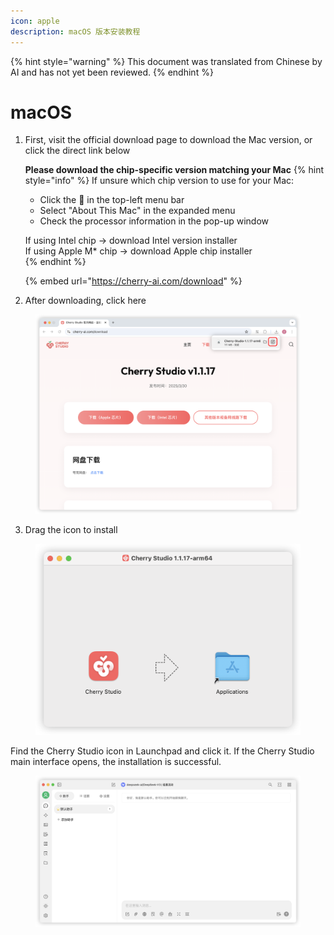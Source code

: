 ```yaml
---
icon: apple
description: macOS 版本安装教程
---
```


{% hint style="warning" %}
This document was translated from Chinese by AI and has not yet been reviewed.
{% endhint %}

# macOS

1. First, visit the official download page to download the Mac version, or click the direct link below  

   **Please download the chip-specific version matching your Mac**
   {% hint style="info" %}
   If unsure which chip version to use for your Mac:  
   * Click the  in the top-left menu bar  
   * Select "About This Mac" in the expanded menu  
   * Check the processor information in the pop-up window  

   If using Intel chip → download Intel version installer  
   If using Apple M* chip → download Apple chip installer  
   {% endhint %}

   {% embed url="https://cherry-ai.com/download" %}

2. After downloading, click here  

<figure><img src="../../.gitbook/assets/Mac下载.png" alt=""><figcaption></figcaption></figure>

3. Drag the icon to install  

<figure><img src="../../.gitbook/assets/Mac拖拽安装.png" alt=""><figcaption></figcaption></figure>

Find the Cherry Studio icon in Launchpad and click it. If the Cherry Studio main interface opens, the installation is successful.

<figure><img src="../../.gitbook/assets/Mac安装成功.png" alt=""><figcaption></figcaption></figure>